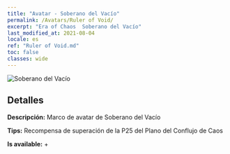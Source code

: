 ```yaml
---
title: "Avatar - Soberano del Vacío"
permalink: /Avatars/Ruler of Void/
excerpt: "Era of Chaos  Soberano del Vacío"
last_modified_at: 2021-08-04
locale: es
ref: "Ruler of Void.md"
toc: false
classes: wide
---
```

 ![Soberano del Vacío](/images/a/avatarFrame_42.png)

## Detalles

 **Descripción:** Marco de avatar de Soberano del Vacío 

 **Tips:** Recompensa de superación de la P25 del Plano del Conflujo de Caos 

 **Is available:**  + 

